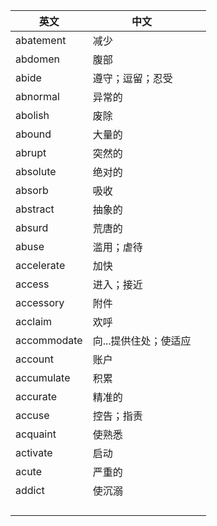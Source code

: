 | 英文        | 中文                  |      |
| ----------- | --------------------- | ---- |
| abatement   | 减少                  |      |
| abdomen     | 腹部                  |      |
| abide       | 遵守；逗留；忍受      |      |
| abnormal    | 异常的                |      |
| abolish     | 废除                  |      |
| abound      | 大量的                |      |
| abrupt      | 突然的                |      |
| absolute    | 绝对的                |      |
| absorb      | 吸收                  |      |
| abstract    | 抽象的                |      |
| absurd      | 荒唐的                |      |
| abuse       | 滥用；虐待            |      |
| accelerate  | 加快                  |      |
| access      | 进入；接近            |      |
| accessory   | 附件                  |      |
| acclaim     | 欢呼                  |      |
| accommodate | 向...提供住处；使适应 |      |
| account     | 账户                  |      |
| accumulate  | 积累                  |      |
| accurate    | 精准的                |      |
| accuse      | 控告；指责            |      |
| acquaint    | 使熟悉                |      |
| activate    | 启动                  |      |
| acute       | 严重的                |      |
| addict      | 使沉溺                |      |
|             |                       |      |
|             |                       |      |
|             |                       |      |
|             |                       |      |

